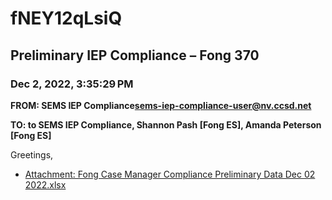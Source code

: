 # fNEY12qLsiQ
## Preliminary IEP Compliance – Fong 370
### Dec 2, 2022, 3:35:29 PM
**FROM: SEMS IEP Compliance<sems-iep-compliance-user@nv.ccsd.net>**

**TO: to SEMS IEP Compliance, Shannon Pash [Fong ES], Amanda Peterson [Fong ES]**


Greetings, 





* [Attachment: Fong Case Manager Compliance Preliminary Data Dec 02 2022.xlsx](fNEY12qLsiQ-attachment-1.xlsx)
